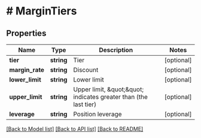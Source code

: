 # # MarginTiers

## Properties

Name | Type | Description | Notes
------------ | ------------- | ------------- | -------------
**tier** | **string** | Tier | [optional] 
**margin_rate** | **string** | Discount | [optional] 
**lower_limit** | **string** | Lower limit | [optional] 
**upper_limit** | **string** | Upper limit, \&quot;\&quot; indicates greater than (the last tier) | [optional] 
**leverage** | **string** | Position leverage | [optional] 

[[Back to Model list]](../../README.md#documentation-for-models) [[Back to API list]](../../README.md#documentation-for-api-endpoints) [[Back to README]](../../README.md)
